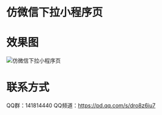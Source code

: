 # 仿微信下拉小程序页

# 效果图
![仿微信下拉小程序页](https://raw.github.com/butuink/xialaminiapp/main/Record_2024-08-20-15-38-55_4e465ece3097e4a4b40fc3431ab553e0.gif)


# 联系方式
QQ群：141814440
QQ频道：https://pd.qq.com/s/dro8z6iu7
